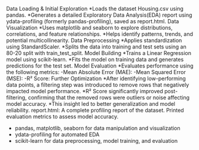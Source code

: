 Data Loading & Initial Exploration
 *Loads the dataset Housing.csv using pandas.
 *Generates a detailed Exploratory Data Analysis(EDA) report using ydata-profiling (formerly  pandas-profiling), saved as report.html.
Data Visualization
 *Uses matplotlib and seaborn to explore distributions, correlations, and feature relationships.
 *Helps identify patterns, trends, and potential multicollinearity.
Data Preprocessing
 *Applies standardization using StandardScaler.
 *Splits the data into training and test sets using an 80-20 split with train_test_split.
Model Building
 *Trains a Linear Regression model using scikit-learn.
 *Fits the model on training data and generates predictions for the test set.
Model Evaluation
 *Evaluates performance using the following metrics:
   -Mean Absolute Error (MAE): 
   -Mean Squared Error (MSE):
   -R² Score: 
Further Optimization
 *After identifying low-performing data points, a filtering step was introduced to remove rows that negatively impacted model performance.
 *R² Score significantly improved post-filtering, confirming that the removed rows were outliers or noise affecting model accuracy.
 *This insight led to better generalization and model reliability.
report.html: A complete profiling report of the dataset.
Printed evaluation metrics to assess model accuracy.

* pandas, matplotlib, seaborn for data manipulation and visualization
* ydata-profiling for automated EDA
* scikit-learn for data preprocessing, model training, and evaluation
